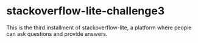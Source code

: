 # stackoverflow-lite-challenge3
This is the third installment of stackoverflow-lite, a platform where people can ask questions and provide answers.
